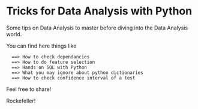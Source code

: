 # Tricks for Data Analysis with Python


Some tips on Data Analysis to master before diving into the Data Analysis world.

You can find here things like

      ==> How to check dependancies
      ==> How to do feature selection
      ==> Hands on SQL with Python
      ==> What you may ignore about python dictionaries
      ==> How to check confidence interval of a test
      

Feel free to share!

Rockefeller!
